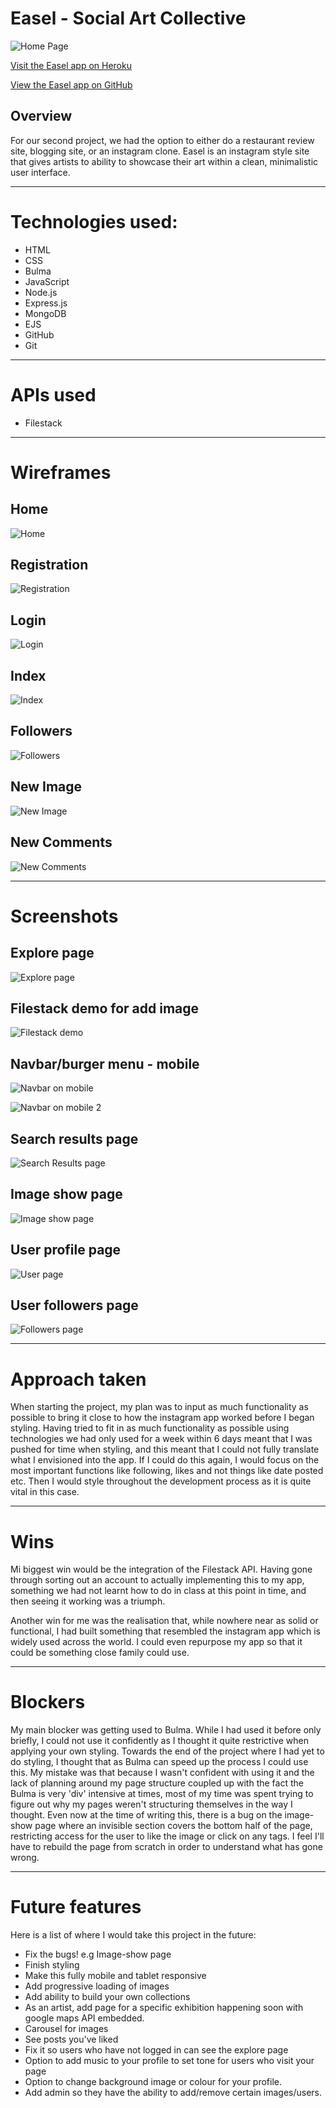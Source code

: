 # Easel - Social Art Collective
![Home Page](./readme-images/easel-homepage.png)

[Visit the Easel app on Heroku](http://bit.ly/EaselSAC)

[View the Easel app on GitHub](https://github.com/curtisburns/wdi-project-two)
## Overview

For our second project, we had the option to either do a restaurant review site,
blogging site, or an instagram clone. Easel is an instagram style site that
gives artists to ability to showcase their art within a clean, minimalistic
user interface.
___
# Technologies used:

* HTML
* CSS
* Bulma
* JavaScript
* Node.js
* Express.js
* MongoDB
* EJS
* GitHub
* Git
___
# APIs used

* Filestack
___

# Wireframes

## Home

 ![Home](readme-images/Home.png)

## Registration

 ![Registration](readme-images/Registration.png)

## Login

 ![Login](readme-images/Login.png)

## Index

 ![Index](readme-images/Index.png)

## Followers

 ![Followers](readme-images/Followers.png)

## New Image

 ![New Image](readme-images/New-Image.png)

## New Comments

 ![New Comments](readme-images/New-Comments.png)
___
# Screenshots

## Explore page

![Explore page](./readme-images/explore-page.png)

## Filestack demo for add image

![Filestack demo](./readme-images/filestack-demo.png)

## Navbar/burger menu - mobile

![Navbar on mobile](readme-images/mobile.png)

![Navbar on mobile 2](readme-images/burger-menu-open.png)


## Search results page

![Search Results page](./readme-images/search-results-page.png)

## Image show page

![Image show page](./readme-images/comments.png)

## User profile page

![User page](./readme-images/user-page.png)

## User followers page

![Followers page](./readme-images/followers-page.png)

___
# Approach taken

When starting the project, my plan was to input as much functionality as possible to bring it close to how the instagram app worked before I began styling. Having tried to fit in as much functionality as possible using technologies we had only used for a week within 6 days meant that I was pushed for time when styling, and this meant that I could not fully translate what I envisioned into the app. If I could do this again, I would focus on the most important functions like following, likes and not things like date posted etc. Then I would style throughout the development process as it is quite vital in this case.  
___
# Wins

Mi biggest win would be the integration of the Filestack API. Having gone through sorting out an account to actually implementing this to my app, something we had not learnt how to do in class at this point in time, and then seeing it working was a triumph.

Another win for me was the realisation that, while nowhere near as solid or functional, I had built something that resembled the instagram app which is widely used across the world. I could even repurpose my app so that it could be something close family could use.
___
# Blockers

My main blocker was getting used to Bulma. While I had used it before only briefly, I could not use it confidently as I thought it quite restrictive when applying your own styling. Towards the end of the project where I had yet to do styling, I thought that as Bulma can speed up the process I could use this. My mistake was that because I wasn't confident with using it and the lack of planning around my page structure coupled up with the fact the Bulma is very 'div' intensive at times, most of my time was spent trying to figure out why my pages weren't structuring themselves in the way I thought. Even now at the time of writing this, there is a bug on the image-show page where an invisible section covers the bottom half of the page, restricting access for the user to like the image or click on any tags. I feel I'll have to rebuild the page from scratch in order to understand what has gone wrong.
___
# Future features

Here is a list of where I would take this project in the future:

  * Fix the bugs! e.g Image-show page
  * Finish styling
  * Make this fully mobile and tablet responsive
  * Add progressive loading of images
  * Add ability to build your own collections
  * As an artist, add page for a specific exhibition happening soon with google maps API embedded.
  * Carousel for images
  * See posts you've liked
  * Fix it so users who have not logged in can see the explore page
  * Option to add music to your profile to set tone for users who visit your page
  * Option to change background image or colour for your profile.
  * Add admin so they have the ability to add/remove certain images/users.
